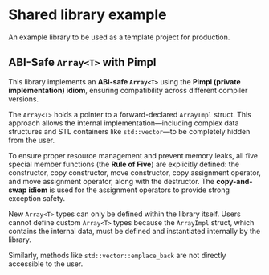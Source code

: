 # Shared library example

An example library to be used as a template project for production.

## ABI-Safe `Array<T>` with Pimpl

This library implements an **ABI-safe `Array<T>`** using the **Pimpl (private implementation) idiom**, ensuring compatibility across different compiler versions.

The `Array<T>` holds a pointer to a forward-declared `ArrayImpl` struct. This approach allows the internal implementation—including complex data structures and STL containers like `std::vector`—to be completely hidden from the user.

To ensure proper resource management and prevent memory leaks, all five special member functions (the **Rule of Five**) are explicitly defined: the constructor, copy constructor, move constructor, copy assignment operator, and move assignment operator, along with the destructor. The **copy-and-swap idiom** is used for the assignment operators to provide strong exception safety.

New `Array<T>` types can only be defined within the library itself. Users cannot define custom `Array<T>` types because the `ArrayImpl` struct, which contains the internal data, must be defined and instantiated internally by the library.

Similarly, methods like `std::vector::emplace_back` are not directly accessible to the user.
